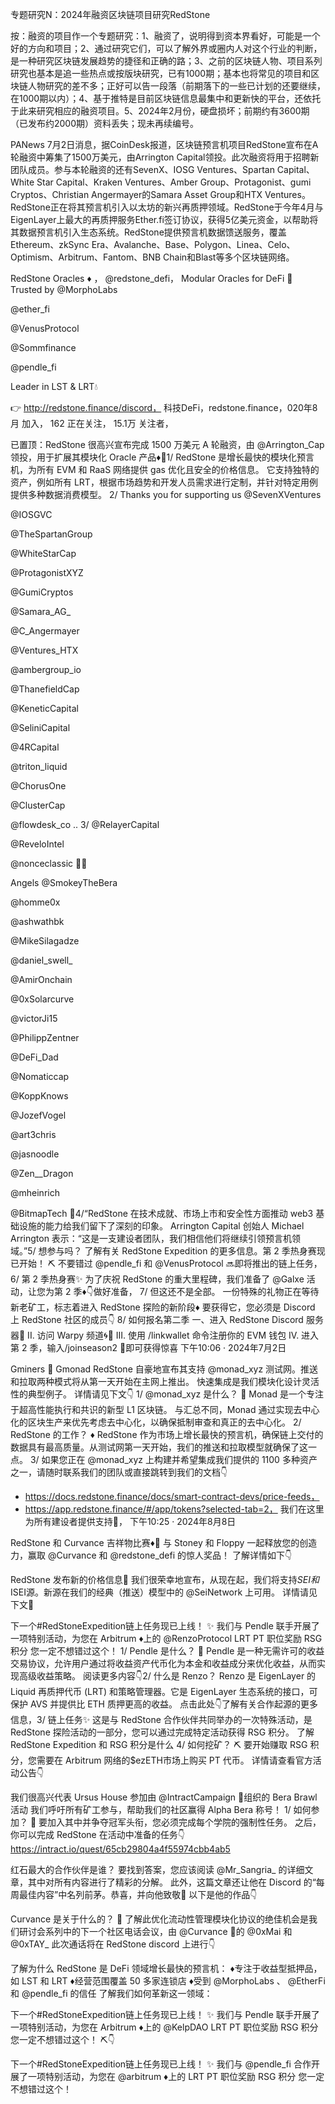 专题研究N：2024年融资区块链项目研究RedStone

按：融资的项目作一个专题研究：1、融资了，说明得到资本界看好，可能是一个好的方向和项目；2、通过研究它们，可以了解外界或圈内人对这个行业的判断，是一种研究区块链发展趋势的捷径和正确的路；3、之前的区块链人物、项目系列研究也基本是追一些热点或按版块研究，已有1000期；基本也将常见的项目和区块链人物研究的差不多；正好可以告一段落（前期落下的一些已计划的还要继续，在1000期以内）；4、基于推特是目前区块链信息最集中和更新快的平台，还依托于此来研究相应的融资项目。5、2024年2月份，硬盘损坏；前期约有3600期（已发布约2000期）资料丢失；现未再续编号。


PANews 7月2日消息，据CoinDesk报道，区块链预言机项目RedStone宣布在A轮融资中筹集了1500万美元，由Arrington Capital领投。此次融资将用于招聘新团队成员。参与本轮融资的还有SevenX、IOSG Ventures、Spartan Capital、White Star Capital、Kraken Ventures、Amber Group、Protagonist、gumi Cryptos、Christian Angermayer的Samara Asset Group和HTX Ventures。
RedStone正在将其预言机引入以太坊的新兴再质押领域。RedStone于今年4月与EigenLayer上最大的再质押服务Ether.fi签订协议，获得5亿美元资金，以帮助将其数据预言机引入生态系统。RedStone提供预言机数据馈送服务，覆盖Ethereum、zkSync Era、Avalanche、Base、Polygon、Linea、Celo、Optimism、Arbitrum、Fantom、BNB Chain和Blast等多个区块链网络。

RedStone Oracles ♦️
，
@redstone_defi，
Modular Oracles for DeFi 🔮
Trusted by 
@MorphoLabs
 
@ether_fi
 
@VenusProtocol
 
@Sommfinance
 
@pendle_fi

Leader in LST & LRT💧

👉 http://redstone.finance/discord，
科技DeFi，redstone.finance，020年8月 加入，
162 正在关注，
15.1万 关注者，


已置顶：RedStone 很高兴宣布完成 1500 万美元 A 轮融资，由
@Arrington_Cap
领投，用于扩展其模块化 Oracle 产品♦️🧵1/ RedStone 是增长最快的模块化预言机，为所有 EVM 和 RaaS 网络提供 gas 优化且安全的价格信息。
它支持独特的资产，例如所有 LRT，根据市场趋势和开发人员需求进行定制，并针对特定用例提供多种数据消费模型。
2/ Thanks you for supporting us 
@SevenXVentures
 
@IOSGVC
 
@TheSpartanGroup
 
@WhiteStarCap
 
@ProtagonistXYZ
 
@GumiCryptos
 
@Samara_AG_
 
@C_Angermayer
 
@Ventures_HTX
 
@ambergroup_io
 
@ThanefieldCap
 
@KeneticCapital
 
@SeliniCapital
 
@4RCapital
 
@triton_liquid
 
@ChorusOne
 
@ClusterCap
 
@flowdesk_co
..
3/ 
@RelayerCapital
 
@ReveloIntel
 
@nonceclassic
🙏🏻

Angels 
@SmokeyTheBera
 
@homme0x
 
@ashwathbk
 
@MikeSilagadze
 
@daniel_swell_
 
@AmirOnchain
 
@0xSolarcurve
 
@victorJi15
 
@PhilippZentner
 
@DeFi_Dad
 
@Nomaticcap
 
@KoppKnows
 
@JozefVogel
 
@art3chris
 
@jasnoodle
 
@Zen__Dragon
 
@mheinrich
 
@BitmapTech
👼4/“RedStone 在技术成就、市场上市和安全性方面推动 web3 基础设施的能力给我们留下了深刻的印象。
Arrington Capital 创始人 Michael Arrington 表示：“这是一支建设者团队，我们相信他们将继续引领预言机领域。”5/ 想参与吗？
了解有关 RedStone Expedition 的更多信息。第 2 季热身赛现已开始！ ⛏
不要错过
@pendle_fi
和
@VenusProtocol
 🔜即将推出的链上任务，6/ 第 2 季热身赛✨
为了庆祝 RedStone 的重大里程碑，我们准备了
@Galxe
活动，让您为第 2 季♦️👇做好准备，
7/ 但这还不是全部。
一份特殊的礼物正在等待新老矿工，标志着进入 RedStone 探险的新阶段♦️
要获得它，您必须是 Discord 上 RedStone 社区的成员👇
8/ 如何报名第二季
一、进入 RedStone Discord 服务器👾
II. 访问 Warpy 频道🌀🦇
III. 使用 /linkwallet 命令注册你的 EVM 钱包
IV. 进入第 2 季，输入/joinseason2 👀即可获得惊喜
下午10:06 · 2024年7月2日

Gminers 🤝 Gmonad
RedStone 自豪地宣布其支持
@monad_xyz
测试网。推送和拉取两种模式将从第一天开始在主网上推出。
快速集成是我们模块化设计灵活性的典型例子。
详情请见下文👇
1/ 
@monad_xyz
是什么？ 🤔
Monad 是一个专注于超高性能执行和共识的新型 L1 区块链。
与汇总不同，Monad 通过实现去中心化的区块生产来优先考虑去中心化，以确保抵制审查和真正的去中心化。
2/ RedStone 的工作？ ♦️
RedStone 作为市场上增长最快的预言机，确保链上交付的数据具有最高质量。从测试网第一天开始，我们的推送和拉取模型就确保了这一点。
3/ 如果您正在
@monad_xyz
上构建并希望集成我们提供的 1100 多种资产之一，请随时联系我们的团队或直接跳转到我们的文档👇
- https://docs.redstone.finance/docs/smart-contract-devs/price-feeds，
- https://app.redstone.finance/#/app/tokens?selected-tab=2，
我们在这里为所有建设者提供支持🫡，
下午10:25 · 2024年8月8日

RedStone 和 Curvance 吉祥物比赛♦️💾
与 Stoney 和 Floppy 一起释放您的创造力，赢取
@Curvance
和
@redstone_defi
的惊人奖品！
了解详情如下👇

RedStone 发布新的价格信息🚨
我们很荣幸地宣布，从现在起，我们将支持$SEI和$ISEI源。新源在我们的经典（推送）模型中的
@SeiNetwork
上可用。
详情请见下文🧵

下一个#RedStoneExpedition链上任务现已上线！ ✨
我们与 Pendle 联手开展了一项特别活动，为您在 Arbitrum ♦️上的
@RenzoProtocol
 LRT PT 职位奖励 RSG 积分
您一定不想错过这个！ 
1/ Pendle 是什么？ 🤔
Pendle 是一种无需许可的收益交易协议，允许用户通过将收益资产代币化为本金和收益成分来优化收益，从而实现高级收益策略。
阅读更多内容👇2/ 什么是 Renzo？
Renzo 是 EigenLayer 的 Liquid 再质押代币 (LRT) 和策略管理器。它是 EigenLayer 生态系统的接口，可保护 AVS 并提供比 ETH 质押更高的收益。
点击此处👇了解有关合作起源的更多信息，3/ 链上任务✨
这是与 RedStone 合作伙伴共同举办的一次特殊活动，是 RedStone 探险活动的一部分，您可以通过完成特定活动获得 RSG 积分。
了解 RedStone Expedition 和 RSG 积分是什么
4/ 如何挖矿？ ⛏️
要开始赚取 RSG 积分，您需要在 Arbitrum 网络的$ezETH市场上购买 PT 代币。
详情请查看官方活动公告👇

我们很高兴代表 Ursus House 参加由
@IntractCampaign
 🐻组织的 Bera Brawl 活动
我们呼吁所有矿工参与，帮助我们的社区赢得 Alpha Bera 称号！
1/ 如何参加？ 🤔
要加入其中并争夺冠军头衔，您必须完成每个学院的强制性任务。
之后，你可以完成 RedStone 在活动中准备的任务👇https://intract.io/quest/65cb29804a4f55974cbb4ab5

红石最大的合作伙伴是谁？
要找到答案，您应该阅读
@Mr_Sangria_
的详细文章，其中对所有内容进行了精彩的分解。
此外，这篇文章还让他在 Discord 的“每周最佳内容”中名列前茅。恭喜，并向他致敬🎉
以下是他的作品👇

Curvance 是关于什么的？ 🤔
了解此优化流动性管理模块化协议的绝佳机会是我们研讨会系列中的下一个社区电话会议，由
@Curvance
 💾的
@0xMai
和
@0xTAY_
此次通话将在 RedStone discord 上进行👇

了解为什么 RedStone 是 DeFi 领域增长最快的预言机：
♦️专注于收益型抵押品，如 LST 和 LRT
♦️经营范围覆盖 50 多家连锁店
♦️受到
@MorphoLabs
 、 
@EtherFi
和
@pendle_fi
的信任
了解我们如何革新这一领域：

下一个#RedStoneExpedition链上任务现已上线！ ✨
我们与 Pendle 联手开展了一项特别活动，为您在 Arbitrum ♦️上的
@KelpDAO
 LRT PT 职位奖励 RSG 积分
您一定不想错过这个！ ⛏️👇

下一个#RedStoneExpedition链上任务现已上线！ ✨
我们与
@pendle_fi
合作开展了一项特别活动，为您在
@arbitrum
 ♦️上的 LRT PT 职位奖励 RSG 积分
您一定不想错过这个！ 
